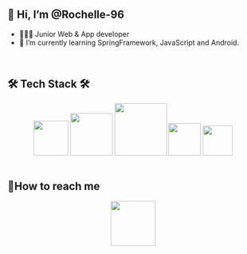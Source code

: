 ## 👋 Hi, I’m @Rochelle-96
- 👩🏻‍💼   Junior Web & App developer
- 🌱 I’m currently learning SpringFramework, JavaScript and Android.
</br>


## 🛠 Tech Stack 🛠
<div align="center">
 <img src="https://img.shields.io/badge/mysql-4479A1?style=for-the-badge&logo=mysql&logoColor=white" width="70px"/> 
 <img src="https://img.shields.io/badge/mariaDB-003545?style=for-the-badge&logo=mariaDB&logoColor=white" width="85px"/>
 <img src="https://img.shields.io/badge/javascript-F7DF1E?style=for-the-badge&logo=javascript&logoColor=black" width="105px"/> 
 <img src="https://img.shields.io/badge/html-E34F26?style=for-the-badge&logo=html5&logoColor=white" width="65px"/> 
 <img src="https://img.shields.io/badge/css-1572B6?style=for-the-badge&logo=css3&logoColor=white" width="60px"/>
</div>
<br>
 
 
 ## 📲How to reach me 
<div align="center">
 <a href="mailto:greatparkhc@gmail.com">
  <img src="https://img.shields.io/badge/Gmail-D14836?style=for-the-badge&logo=gmail" width="90px"/>
 </a>
</div>
<br>


<!---
Rochelle-96/Rochelle-96 is a ✨ special ✨ repository because its `README.md` (this file) appears on your GitHub profile.
You can click the Preview link to take a look at your changes.
--->
